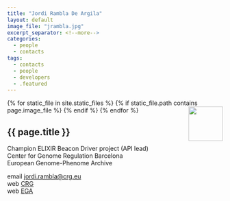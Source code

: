 ```yaml
---
title: "Jordi Rambla De Argila"
layout: default
image_file: "jrambla.jpg"
excerpt_separator: <!--more-->
categories:
  - people
  - contacts
tags:
  - contacts
  - people
  - developers
  - .featured
---
```


{% for static_file in site.static_files %}
  {% if static_file.path contains page.image_file %}
<img style="float: right; width: 80px;" src="{{ static_file.path | relative_url}}" />
  {% endif %}
{% endfor %}

## {{ page.title }}

Champion ELIXIR Beacon Driver project (API lead)  
Center for Genome Regulation Barcelona  
European Genome-Phenome Archive  

<!--more-->

email [jordi.rambla@crg.eu](mailto:jordi.rambla@crg.eu)  
web [CRG](https://www.crg.eu/en/programmes-groups/ega-team)  
web [EGA](https://ega-archive.org/about/people)

